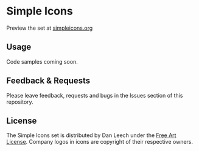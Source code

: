 # Simple Icons

Preview the set at [simpleicons.org](http://simpleicons.org "Simple Icons")

## Usage

Code samples coming soon.

## Feedback & Requests

Please leave feedback, requests and bugs in the Issues section of this repository.

## License

The Simple Icons set is distributed by Dan Leech under the <a href="http://artlibre.org/licence/lal/en">Free Art License</a>. Company logos in icons are copyright of their respective owners.
